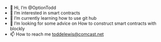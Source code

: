 - 👋 Hi, I’m @OptionTodd
- 👀 I’m interested in smart contracts
- 🌱 I’m currently learning how to use git hub
- 💞️ I’m looking for some advice on How to construct smart contracts with blockly
- 📫 How to reach me toddelewis@comcast.net

<!---
OptionTodd/OptionTodd is a ✨ special ✨ repository because its `README.md` (this file) appears on your GitHub profile.
You can click the Preview link to take a look at your changes.
--->
